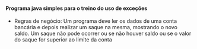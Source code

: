 #### Programa java simples para o treino do uso de exceções

- Regras de negócio:
Um programa deve ler os dados de uma conta bancária e depois realizar um saque na mesma, mostrando o novo saldo. Um saque não pode ocorrer ou se não houver saldo ou se o valor do saque for superior ao limite da conta

